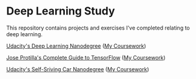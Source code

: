 # Deep Learning Study

This repository contains projects and exercises I've completed relating to deep learning.

[Udacity's Deep Learning Nanodegree](https://www.udacity.com/course/deep-learning-nanodegree-foundation--nd101) ([My Coursework](https://github.com/danherrera/DeepLearning/tree/master/dlnd))

[Jose Protilla's Complete Guide to TensorFlow](https://www.udemy.com/complete-guide-to-tensorflow-for-deep-learning-with-python/learn/v4/overview) ([My Coursework](https://github.com/danherrera/DeepLearning/tree/master/cgtf))

[Udacity's Self-Sriving Car Nanodegree](https://www.udacity.com/course/self-driving-car-engineer-nanodegree--nd013) ([My Coursework](https://github.com/danherrera/DeepLearning/tree/master/carnd))
